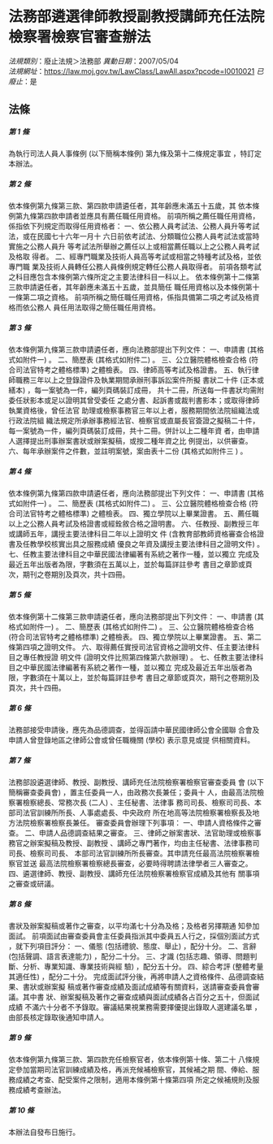# 法務部遴選律師教授副教授講師充任法院檢察署檢察官審查辦法

*法規類別*：廢止法規＞法務部
*異動日期*：2007/05/04  
*法規網址*：https://law.moj.gov.tw/LawClass/LawAll.aspx?pcode=I0010021
*已廢止*：是


## 法條
##### 第 1 條
為執行司法人員人事條例 (以下簡稱本條例) 第九條及第十二條規定事宜
，特訂定本辦法。

##### 第 2 條
依本條例第九條第三款、第四款申請遴任者，其年齡應未滿五十五歲，其
依本條例第九條第四款申請者並應具有薦任職任用資格。
前項所稱之薦任職任用資格，係指依下列規定而取得任用資格者：
一、依公務人員考試法、公務人員升等考試法，或在民國七十六年一月十
    六日前依考試法、分類職位公務人員考試法或當時實施之公務人員升
    等考試法所舉辦之薦任以上或相當薦任職以上之公務人員考試及格取
    得者。
二、經專門職業及技術人員高等考試或相當之特種考試及格，並依專門職
    業及技術人員轉任公務人員條例規定轉任公務人員取得者。
前項各類考試之科目應包含本條例第六條所定之主要法律科目一科以上。
依本條例第十二條第三款申請遴任者，其年齡應未滿五十五歲，並具簡任
職任用資格以及本條例第十一條第二項之資格。
前項所稱之簡任職任用資格，係指具備第二項之考試及格資格而依公務人
員任用法取得之簡任職任用資格。

##### 第 3 條
依本條例第九條第三款申請遴任者，應向法務部提出下列文件：
一、申請書 (其格式如附件一) 。
二、簡歷表 (其格式如附件二) 。
三、公立醫院體格檢查合格 (符合司法官特考之體格標準) 之體檢表。
四、律師高等考試及格證書。
五、執行律師職務三年以上之登錄證件及執業期間承辦刑事訴訟案件所擬
    書狀二十件 (正本或繕本) ，每一案號為一件，編列頁碼裝訂成冊，
    共十二冊，所送每一件書狀均需附委任狀影本或足以證明其曾受委任
    之處分書、起訴書或裁判書影本；或取得律師執業資格後，曾任法官
    助理或檢察事務官三年以上者，服務期間依法院組織法或行政法院組
    織法規定所承辦事務經法官、檢察官或直屬長官簽證之擬稿二十件，
    每一案號為一件，編列頁碼裝訂成冊，共十二冊。併計以上二種年資
    者，由申請人選擇提出刑事辦案書狀或辦案擬稿，或按二種年資之比
    例提出，以供審查。
六、每年承辦案件之件數，並註明案號，案由表十二份 (其格式如附件三
    ) 。

##### 第 4 條
依本條例第九條第四款申請遴任者，應向法務部提出下列文件：
一、申請書 (其格式如附件一) 。
二、簡歷表 (其格式如附件二) 。
三、公立醫院體格檢查合格 (符合司法官特考之體格標準) 之體檢表。
四、獨立學院以上畢業證書。
五、薦任職以上之公務人員考試及格證書或經銓敘合格之證明書。
六、任教授、副教授三年或講師五年，講授主要法律科目二年以上證明文
    件 (含教育部教師資格審查合格證書及任教學校核實出具之服務成績
    優良之年資及講授主要法律科目之證明文件) 。
七、任教主要法律科目之中華民國法律編著有系統之著作一種，並以獨立
    完成及最近五年出版者為限，字數須在五萬以上，並於每篇詳註參考
    書目之章節或頁次，期刊之卷期別及頁次，共十四冊。

##### 第 5 條
依本條例第十二條第三款申請遴任者，應向法務部提出下列文件：
一、申請書 (其格式如附件一) 。
二、簡歷表 (其格式如附件二) 。
三、公立醫院體格檢查合格 (符合司法官特考之體格標準) 之體檢表。
四、獨立學院以上畢業證書。
五、第二條第四項之證明文件。
六、取得薦任實授司法官資格之證明文件、任主要法律科目之專任教授證
    明文件 (證明文件比照第四條第六款辦理) 。
七、任教主要法律科目之中華民國法律編著有系統之著作一種，並以獨立
    完成及最近五年出版者為限，字數須在十萬以上，並於每篇詳註參考
    書目之章節或頁次，期刊之卷期別及頁次，共十四冊。

##### 第 6 條
法務部接受申請後，應先為品德調查，並得函請中華民國律師公會全國聯
合會及申請人曾登錄地區之律師公會或曾任職機關 (學校) 表示意見或提
供相關資料。

##### 第 7 條
法務部設遴選律師、教授、副教授、講師充任法院檢察署檢察官審查委員
會 (以下簡稱審查委員會) ，置主任委員一人，由政務次長兼任；委員十
人，由最高法院檢察署檢察總長、常務次長 (二人) 、主任秘書、法律事
務司司長、檢察司司長、本部司法官訓練所所長、人事處處長、中央政府
所在地高等法院檢察署檢察長及地方法院檢察署檢察長兼任。
審查委員會辦理下列事項：
一、申請人資格條件之審查。
二、申請人品德調查結果之審查。
三、律師之辦案書狀、法官助理或檢察事務官之辦案擬稿及教授、副教授
    、講師之專門著作，均由主任秘書、法律事務司司長、檢察司司長、
    本部司法官訓練所所長審查。其申請充任最高法院檢察署檢察官並送
    最高法院檢察署檢察總長審查，必要時得聘請法律學者三人審查之。
四、遴選律師、教授、副教授、講師充任法院檢察署檢察官成績及其他有
    關事項之審查或研議。

##### 第 8 條
書狀及辦案擬稿或著作之審查，以平均滿七十分為及格；及格者另擇期通
知參加面試。
前項面試由審查委員會主任委員指派其中委員五人行之，採個別面試方式
，就下列項目評分：
一、儀態 (包括禮貌、態度、舉止) ，配分十分。
二、言辭 (包括聲調、語言表達能力) ，配分二十分。
三、才識 (包括志趣、領導、問題判斷、分析、專業知識、專業技術與經
    驗) ，配分五十分。
四、綜合考評 (整體考量其適任性) ，配分二十分。
完成面試評分後，再將申請人之資格條件、品德調查結果、書狀或辦案擬
稿或著作審查成績及面試成績等有關資料，送請審查委員會審議。其中書
狀、辦案擬稿及著作之審查成績與面試成績各占百分之五十，但面試成績
不滿六十分者不予錄取。審議結果視業務需要擇優提出錄取人選建議名單
，由部長核定錄取後通知申請人。

##### 第 9 條
依本條例第九條第三款、第四款充任檢察官者，依本條例第十條、第二十
八條規定參加當期司法官訓練成績及格，再派充候補檢察官，其候補之期
間、俸給、服務成績之考查、配受案件之限制，適用本條例第十條第四項
所定之候補規則及服務成績考查辦法。

##### 第 10 條
本辦法自發布日施行。


